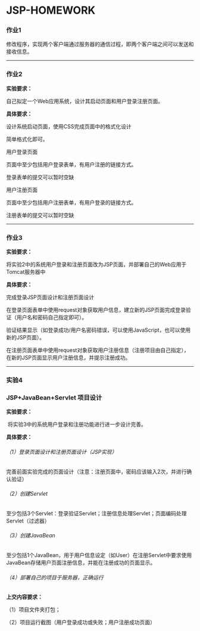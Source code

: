 # JSP-HOMEWORK



### 作业1

修改程序，实现两个客户端通过服务器的通信过程，即两个客户端之间可以发送和接收信息。



------



### 作业2

**实验要求：**

自己拟定一个Web应用系统，设计其启动页面和用户登录注册页面。

**具体要求：**

设计系统启动页面，使用CSS完成页面中的格式化设计

简单格式化即可。

用户登录页面

页面中至少包括用户登录表单，有用户注册的链接方式。

登录表单的提交可以暂时空缺

用户注册页面

页面中至少包括用户注册表单，有用户登录的链接方式。

注册表单的提交可以暂时空缺



------



### 作业3

**实验要求：**

将实验2中的系统用户登录和注册页面改为JSP页面，并部署自己的Web应用于Tomcat服务器中

**具体要求：**

完成登录JSP页面设计和注册页面设计

在登录页面表单中使用request对象获取用户信息，建立新的JSP页面完成登录验证（用户名和密码自己指定即可）。

验证结果显示（如登录成功/用户名密码错误，可以使用JavaScript，也可以使用新的JSP页面）。

在注册页面表单中使用request对象获取用户注册信息（注册项目由自己指定），在新的JSP页面显示用户注册信息，并提示注册成功。



------

### 实验4  

### JSP+JavaBean+Servlet 项目设计 

**实验要求：**

​    将实验3中的系统用户登录和注册功能进行进一步设计完善。

**具体要求：**

###### （1）登录页面设计和注册页面设计（JSP实现）

完善前面实验完成的页面设计（注意：注册页面中，密码应该输入2次，并进行确认验证）         

###### （2）创建Servlet

至少包括3个Servlet：登录验证Servlet；注册信息处理Servlet；页面编码处理Servlet（过滤器）

###### （3）创建JavaBean

至少包括1个JavaBean，用于用户信息设定（如User）在注册Servlet中要求使用JavaBean存储用户页面注册信息，并能在注册成功的页面显示。

###### （4）部署自己的项目于服务器，正确运行

 

**上交内容要求：**

（1）项目文件夹打包；

（2）项目运行截图（用户登录成功或失败；用户注册成功页面）
